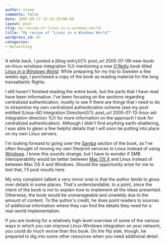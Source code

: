 ```yaml
---
author: slowe
comments: false
date: 2005-09-17 15:33:25+00:00
layout: post
slug: my-review-of-linux-in-a-windows-world
title: 'My review of "Linux in a Windows World"'
wordpress_id: 87
categories:
- Networking
---
```


A while back, I posted a [blog entry]({% post_url 2005-07-09-new-book-on-linux-windows-integration %}) mentioning a new [O'Reilly](http://www.oreilly.com/) book titled [_Linux in a Windows World_](http://www.oreilly.com/catalog/linuxwinworld/). While preparing for my trip to Sweden a few weeks ago, I purchased a copy of the book as reading material for the long transatlantic flights.

I still haven't finished reading the entire book, but the parts that I have read have been informative. I've been focusing on the sections regarding centralized authentication, mostly to see if there are things that I need to do to streamline my own centralized authentication scheme (see my post entitled [Linux-AD Integration Direction]({% post_url 2005-07-13-linux-ad-integration-direction %}) for more information on the approach I took for centralized authentication). Although I didn't find anything earth-shattering, I was able to glean a few helpful details that I will soon be putting into place on my own Linux servers.

I'm looking forward to going over the [Samba](http://www.samba.org/) section of the book, as I've often thought of moving my own file/print services to Linux instead of using [Windows](http://www.microsoft.com/windowsserver2003/default.mspx). I know this sounds strange, but I have to wonder if SMB interoperability would be better between [Mac OS X](http://www.apple.com/macosx/) and Linux instead of between Mac OS X and Windows. Should the opportunity arise for me to test that, I'll post results here.

My only complaint (albeit a very minor one) is that the author tends to gloss over details in some places. That's understandable, to a point, since the intent of the book is not to explain how to implement all the ideas presented. Otherwise, the book would be unmanageable and unwieldy due to the amount of content. To the author's credit, he does point readers to sources of additional information where they can find the details they need for a real-world implementation.

If you are looking for a relatively high-level overview of some of the various ways in which you can improve Linux-Windows integration on your network, you could do much worse than this book. On the flip side, though, be prepared to dig into some other resources when you need additional detail.
